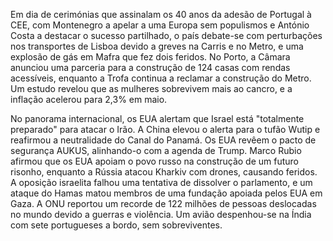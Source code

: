 Em dia de cerimónias que assinalam os 40 anos da adesão de Portugal à CEE, com Montenegro a apelar a uma Europa sem populismos e António Costa a destacar o sucesso partilhado, o país debate-se com perturbações nos transportes de Lisboa devido a greves na Carris e no Metro, e uma explosão de gás em Mafra que fez dois feridos. No Porto, a Câmara anunciou uma parceria para a construção de 124 casas com rendas acessíveis, enquanto a Trofa continua a reclamar a construção do Metro. Um estudo revelou que as mulheres sobrevivem mais ao cancro, e a inflação acelerou para 2,3% em maio.

No panorama internacional, os EUA alertam que Israel está "totalmente preparado" para atacar o Irão. A China elevou o alerta para o tufão Wutip e reafirmou a neutralidade do Canal do Panamá. Os EUA revêem o pacto de segurança AUKUS, alinhando-o com a agenda de Trump. Marco Rubio afirmou que os EUA apoiam o povo russo na construção de um futuro risonho, enquanto a Rússia atacou Kharkiv com drones, causando feridos. A oposição israelita falhou uma tentativa de dissolver o parlamento, e um ataque do Hamas matou membros de uma fundação apoiada pelos EUA em Gaza. A ONU reportou um recorde de 122 milhões de pessoas deslocadas no mundo devido a guerras e violência. Um avião despenhou-se na Índia com sete portugueses a bordo, sem sobreviventes.